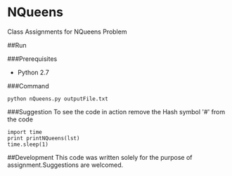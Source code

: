 NQueens
=======

Class Assignments for NQueens Problem

##Run

###Prerequisites

* Python 2.7

###Command
```
python nQueens.py outputFile.txt
```

###Suggestion
To see the code in action remove the Hash symbol '#' from the code

```
import time
print printNQueens(lst)
time.sleep(1)
```

##Development
This code was written solely for the purpose of assignment.Suggestions are welcomed.
